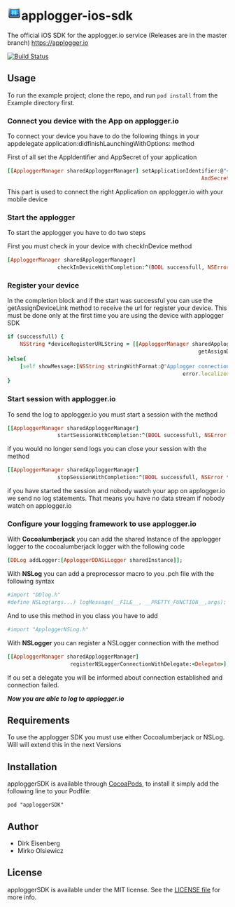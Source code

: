 <img src="applogger.png" title="Applogger.io" float=left>applogger-ios-sdk
=================
The official iOS SDK for the applogger.io service (Releases are in the master branch) https://applogger.io

[![Build Status](https://travis-ci.org/applogger/applogger-ios-sdk.svg)](https://travis-ci.org/applogger/applogger-ios-sdk)

## Usage

To run the example project; clone the repo, and run `pod install` from the Example directory first.

### Connect you device with the App on applogger.io 
To connect your device you have to do the following things in your appdelegate
application:didfinishLaunchingWithOptions: method

First of all set the AppIdentifier and AppSecret of your application 
```ruby
[[ApploggerManager sharedApploggerManager] setApplicationIdentifier:@"<AppIdentifier>"
                                                              AndSecret:@"<AppSecret>"];
```
This part is used to connect the right Application on applogger.io with your mobile device

### Start the applogger
To start the applogger you have to do two steps

First you must check in your device with checkInDevice method
```ruby
[ApploggerManager sharedApploggerManager] 
				checkInDeviceWithCompletion:^(BOOL successfull, NSError *error){
```
### Register your device
In the completion block and if the start was successful you can use the getAssignDeviceLink 
method to receive the url for register your device. This must be done only at the first
time you are using the device with applogger SDK
```ruby     
if (successfull) {
    NSString *deviceRegisterURLString = [[ApploggerManager sharedApploggerManager] 
    														 getAssignDeviceLink]];
}else{
    [self showMessage:[NSString stringWithFormat:@"Applogger connection failed : %@", 
    													error.localizedDescription]];
}
```
### Start session with applogger.io
To send the log to applogger.io you must start a session with the method
```ruby 
[[ApploggerManager sharedApploggerManager] 
				startSessionWithCompletion:^(BOOL successfull, NSError *error){
```		
if you would no longer send logs you can close your session with the method
```ruby 
[[ApploggerManager sharedApploggerManager] 
				stopSessionWithCompletion:^(BOOL successfull, NSError *error){
```		
if you have started the session and nobody watch your app on applogger.io we send no
log statements. That means you have no data stream if nobody watch on applogger.io
### Configure your logging framework to use applogger.io
With **Cocoalumberjack** you can add the shared Instance of the applogger logger to the 
cocoalumberjack logger with the following code
```ruby
[DDLog addLogger:[ApploggerDDASLLogger sharedInstance]];
```

With **NSLog** you can add a preprocessor macro to you .pch file with the following syntax
```ruby
#import "DDlog.h"
#define NSLog(args...) logMessage(__FILE__, __PRETTY_FUNCTION__,args);
```
And to use this method in you class you have to add
```ruby
#import "ApploggerNSLog.h"
```
With **NSLogger** you can register a NSLogger connection with the method
```ruby
[[ApploggerManager sharedApploggerManager] 
					registerNSLoggerConnectionWithDelegate:<Delegate>];
```
If ou set a delegate you will be informed about connection established and 
connection failed.

***Now you are able to log to applogger.io***


## Requirements

To use the applogger SDK you must use either Cocoalumberjack or NSLog. Will will extend this in the next Versions

## Installation

apploggerSDK is available through [CocoaPods](http://cocoapods.org), to install
it simply add the following line to your Podfile:

```
pod "apploggerSDK"
```

## Author

- Dirk Eisenberg
- Mirko Olsiewicz

## License

apploggerSDK is available under the MIT license. See the [LICENSE file](https://github.com/applogger/applogger-ios-sdk/blob/master/LICENSE) for more info.

